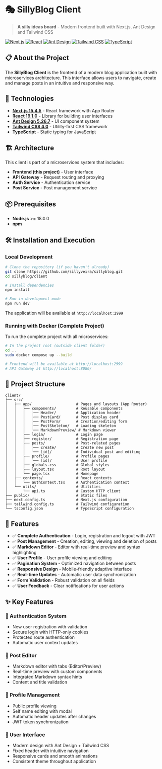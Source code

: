 # 🎭 SillyBlog Client

> **A silly ideas board** - Modern frontend built with Next.js, Ant Design and Tailwind CSS

[![Next.js](https://img.shields.io/badge/Next.js-15.4.5-black?logo=next.js)](https://nextjs.org/)
[![React](https://img.shields.io/badge/React-19.1.0-blue?logo=react)](https://reactjs.org/)
[![Ant Design](https://img.shields.io/badge/Ant%20Design-5.26.7-1890ff?logo=antdesign)](https://ant.design/)
[![Tailwind CSS](https://img.shields.io/badge/Tailwind%20CSS-4.0-38bdf8?logo=tailwindcss)](https://tailwindcss.com/)
[![TypeScript](https://img.shields.io/badge/TypeScript-5.0+-blue?logo=typescript)](https://typescriptlang.org/)

## 📋 About the Project

The **SillyBlog Client** is the frontend of a modern blog application built with microservices architecture. This interface allows users to navigate, create and manage posts in an intuitive and responsive way.

## 🚀 Technologies

- **[Next.js 15.4.5](https://nextjs.org/)** - React framework with App Router
- **[React 19.1.0](https://reactjs.org/)** - Library for building user interfaces
- **[Ant Design 5.26.7](https://ant.design/)** - UI component system
- **[Tailwind CSS 4.0](https://tailwindcss.com/)** - Utility-first CSS framework
- **[TypeScript](https://typescriptlang.org/)** - Static typing for JavaScript

## 🏗️ Architecture

This client is part of a microservices system that includes:

- **Frontend (this project)** - User interface
- **API Gateway** - Request routing and proxying
- **Auth Service** - Authentication service
- **Post Service** - Post management service

## 📦 Prerequisites

- **Node.js** >= 18.0.0
- **npm**


## 🛠️ Installation and Execution

### Local Development

```bash
# Clone the repository (if you haven't already)
git clone https://github.com/sillyveira/sillyblog.git
cd sillyblog/client

# Install dependencies
npm install

# Run in development mode
npm run dev
```

The application will be available at `http://localhost:2999`

### Running with Docker (Complete Project)

To run the complete project with all microservices:

```bash
# In the project root (outside client folder)
cd ..
sudo docker compose up --build

# Frontend will be available at http://localhost:2999
# API Gateway at http://localhost:8080/
```

## 📁 Project Structure

```
client/
├── src/
│   ├── app/                    # Pages and layouts (App Router)
│   │   ├── components/         # Reusable components
│   │   │   ├── Header/         # Application header
│   │   │   ├── PostCard/       # Post display card
│   │   │   ├── PostForm/       # Creation/editing form
│   │   │   ├── PostSkeleton/   # Loading skeleton
│   │   │   └── MarkdownPreview/ # Markdown viewer
│   │   ├── login/              # Login page
│   │   ├── register/           # Registration page
│   │   ├── posts/              # Post-related pages
│   │   │   ├── create/         # Create new post
│   │   │   └── [id]/           # Individual post and editing
│   │   ├── profile/            # Profile pages
│   │   │   └── [id]/           # User profile
│   │   ├── globals.css         # Global styles
│   │   ├── layout.tsx          # Root layout
│   │   └── page.tsx            # Homepage
│   ├── contexts/               # React contexts
│   │   └── authContext.tsx     # Authentication context
│   └── utils/                  # Utilities
│       └── api.ts              # Custom HTTP client
├── public/                     # Static files
├── next.config.ts              # Next.js configuration
├── tailwind.config.ts          # Tailwind configuration
└── tsconfig.json               # TypeScript configuration
```

## 🎯 Features

- ✅ **Complete Authentication** - Login, registration and logout with JWT
- ✅ **Post Management** - Creation, editing, viewing and deletion of posts
- ✅ **Markdown Editor** - Editor with real-time preview and syntax highlighting
- ✅ **User Profile** - User profile viewing and editing
- ✅ **Pagination System** - Optimized navigation between posts
- ✅ **Responsive Design** - Mobile-friendly adaptive interface
- ✅ **Real-time Updates** - Automatic user data synchronization
- ✅ **Form Validation** - Robust validation on all fields
- ✅ **User Feedback** - Clear notifications for user actions

## ✨ Key Features

### 🔐 Authentication System
- New user registration with validation
- Secure login with HTTP-only cookies
- Protected route authentication
- Automatic user context updates

### 📝 Post Editor
- Markdown editor with tabs (Editor/Preview)
- Real-time preview with custom components
- Integrated Markdown syntax hints
- Content and title validation

### 👤 Profile Management
- Public profile viewing
- Self name editing with modal
- Automatic header updates after changes
- JWT token synchronization

### 🎨 User Interface
- Modern design with Ant Design + Tailwind CSS
- Fixed header with intuitive navigation
- Responsive cards and smooth animations
- Consistent theme throughout application
